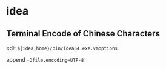 # idea

## Terminal Encode of Chinese Characters

edit `${idea_home}/bin/idea64.exe.vmoptions`

append `-Dfile.encoding=UTF-8`
